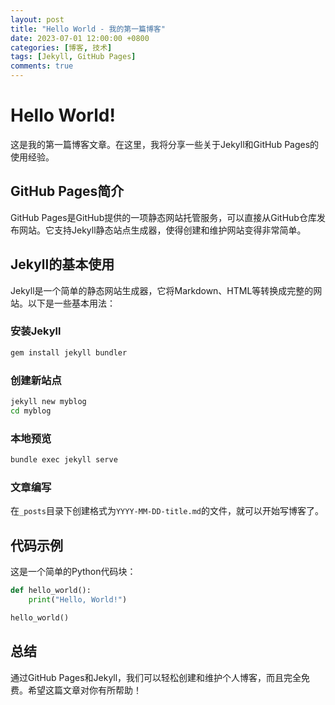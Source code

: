 ```yaml
---
layout: post
title: "Hello World - 我的第一篇博客"
date: 2023-07-01 12:00:00 +0800
categories: [博客, 技术]
tags: [Jekyll, GitHub Pages]
comments: true
---
```


# Hello World!

这是我的第一篇博客文章。在这里，我将分享一些关于Jekyll和GitHub Pages的使用经验。

## GitHub Pages简介

GitHub Pages是GitHub提供的一项静态网站托管服务，可以直接从GitHub仓库发布网站。它支持Jekyll静态站点生成器，使得创建和维护网站变得非常简单。

## Jekyll的基本使用

Jekyll是一个简单的静态网站生成器，它将Markdown、HTML等转换成完整的网站。以下是一些基本用法：

### 安装Jekyll

```bash
gem install jekyll bundler
```

### 创建新站点

```bash
jekyll new myblog
cd myblog
```

### 本地预览

```bash
bundle exec jekyll serve
```

### 文章编写

在`_posts`目录下创建格式为`YYYY-MM-DD-title.md`的文件，就可以开始写博客了。

## 代码示例

这是一个简单的Python代码块：

```python
def hello_world():
    print("Hello, World!")

hello_world()
```

## 总结

通过GitHub Pages和Jekyll，我们可以轻松创建和维护个人博客，而且完全免费。希望这篇文章对你有所帮助！ 